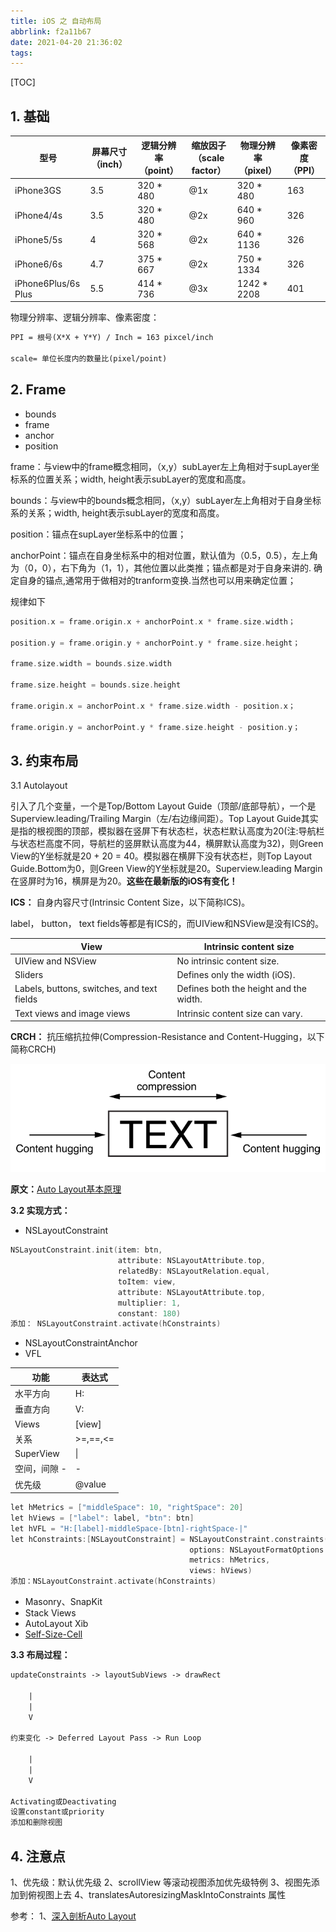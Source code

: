 ```yaml
---
title: iOS 之 自动布局
abbrlink: f2a11b67
date: 2021-04-20 21:36:02
tags:
---
```



[TOC]

## 1. 基础

| 型号                | 屏幕尺寸（inch） | 逻辑分辨率（point） | 缩放因子（scale factor） | 物理分辨率（pixel） | 像素密度（PPI） |
| ------------------- | ---------------- | ------------------- | ------------------------ | ------------------- | --------------- |
| iPhone3GS           | 3.5              | 320 * 480           | @1x                      | 320 * 480           | 163             |
| iPhone4/4s          | 3.5              | 320 * 480           | @2x                      | 640 * 960           | 326             |
| iPhone5/5s          | 4                | 320 * 568           | @2x                      | 640 * 1136          | 326             |
| iPhone6/6s          | 4.7              | 375 * 667           | @2x                      | 750 * 1334          | 326             |
| iPhone6Plus/6s Plus | 5.5              | 414 * 736           | @3x                      | 1242 * 2208         | 401             |

物理分辨率、逻辑分辨率、像素密度：

```latex
PPI = 根号(X*X + Y*Y) / Inch = 163 pixcel/inch
    
scale= 单位长度内的数量比(pixel/point)
```

## 2. Frame

* bounds
* frame
* anchor
* position

frame：与view中的frame概念相同，（x,y）subLayer左上角相对于supLayer坐标系的位置关系；width, height表示subLayer的宽度和高度。

bounds：与view中的bounds概念相同，（x,y）subLayer左上角相对于自身坐标系的关系；width, height表示subLayer的宽度和高度。

position：锚点在supLayer坐标系中的位置；

anchorPoint：锚点在自身坐标系中的相对位置，默认值为（0.5，0.5），左上角为（0，0），右下角为（1，1），其他位置以此类推；锚点都是对于自身来讲的. 确定自身的锚点,通常用于做相对的tranform变换.当然也可以用来确定位置；

规律如下

```objective-c
position.x = frame.origin.x + anchorPoint.x * frame.size.width；      

position.y = frame.origin.y + anchorPoint.y * frame.size.height；

frame.size.width = bounds.size.width

frame.size.height = bounds.size.height

frame.origin.x = anchorPoint.x * frame.size.width - position.x；

frame.origin.y = anchorPoint.y * frame.size.height - position.y；
```

## 3. 约束布局

3.1 Autolayout

引入了几个变量，一个是Top/Bottom Layout Guide（顶部/底部导航），一个是Superview.leading/Trailing Margin（左/右边缘间距）。Top Layout Guide其实是指的根视图的顶部，模拟器在竖屏下有状态栏，状态栏默认高度为20(注:导航栏与状态栏高度不同，导航栏的竖屏默认高度为44，横屏默认高度为32)，则Green View的Y坐标就是20 + 20 = 40。模拟器在横屏下没有状态栏，则Top Layout Guide.Bottom为0，则Green View的Y坐标就是20。Superview.leading Margin在竖屏时为16，横屏是为20。**这些在最新版的iOS有变化！**

**ICS：** 自身内容尺寸(Intrinsic Content Size，以下简称ICS)。

label， button， text fields等都是有ICS的，而UIView和NSView是没有ICS的。

 | View                                       | Intrinsic content size                 |
 | ------------------------------------------ | -------------------------------------- |
 | UIView and NSView                          | No intrinsic content size.             |
 | Sliders                                    | Defines only the width (iOS).          |
 | Labels, buttons, switches, and text fields | Defines both the height and the width. |
 | Text views and image views                 | Intrinsic content size can vary.       |

**CRCH：** 抗压缩抗拉伸(Compression-Resistance and Content-Hugging，以下简称CRCH)

![autolayout_hugging](../Resources/autolayout_hugging.png)

**原文：**[Auto Layout基本原理](https://www.jianshu.com/p/c6541ff0bdaf)

**3.2 实现方式：**

* NSLayoutConstraint

```objective-c
NSLayoutConstraint.init(item: btn,
                        attribute: NSLayoutAttribute.top,
                        relatedBy: NSLayoutRelation.equal,
                        toItem: view,
                        attribute: NSLayoutAttribute.top,
                        multiplier: 1,
                        constant: 180)
添加： NSLayoutConstraint.activate(hConstraints)
```

* NSLayoutConstraintAnchor
* VFL

| 功能         | 表达式   |
| ------------ | -------- |
| 水平方向     | H:       |
| 垂直方向     | V:       |
| Views        | [view]   |
| 关系         | >=,==,<= |
| SuperView    | \|       |
| 空间，间隙 - | -        |
| 优先级       | @value   |

```objective-c
let hMetrics = ["middleSpace": 10, "rightSpace": 20]
let hViews = ["label": label, "btn": btn]
let hVFL = "H:[label]-middleSpace-[btn]-rightSpace-|"
let hConstraints:[NSLayoutConstraint] = NSLayoutConstraint.constraints(withVisualFormat: hVFL,
                                        options: NSLayoutFormatOptions.directionLeadingToTrailing,
                                        metrics: hMetrics,
                                        views: hViews)
添加：NSLayoutConstraint.activate(hConstraints)
```

* Masonry、SnapKit
* Stack Views
* AutoLayout Xib
* [Self-Size-Cell](https://www.appcoda.com/self-sizing-cells/)

**3.3 布局过程：**

```txt
updateConstraints -> layoutSubViews -> drawRect

    |
    |
    V

约束变化 -> Deferred Layout Pass -> Run Loop

    |
    |
    V

Activating或Deactivating
设置constant或priority
添加和删除视图
```

## 4. 注意点

1、优先级：默认优先级
2、scrollView 等滚动视图添加优先级特例
3、视图先添加到俯视图上去
4、translatesAutoresizingMaskIntoConstraints 属性

参考：
1、[深入剖析Auto Layout](https://www.jianshu.com/p/d060bef3d620)

